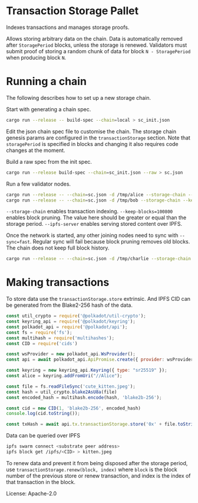 # Transaction Storage Pallet

Indexes transactions and manages storage proofs.

Allows storing arbitrary data on the chain. Data is automatically removed after `StoragePeriod` blocks, unless the
storage is renewed. Validators must submit proof of storing a random chunk of data for block `N - StoragePeriod` when
producing block `N`.

# Running a chain

The following describes how to set up a new storage chain.

Start with generating a chain spec.

```bash
cargo run --release -- build-spec --chain=local > sc_init.json
```

Edit the json chain spec file to customise the chain. The storage chain genesis params are configured in the
`transactionStorage` section. Note that `storagePeriod` is specified in blocks and changing it also requires code
changes at the moment.

Build a raw spec from the init spec.

```bash
cargo run --release build-spec --chain=sc_init.json --raw > sc.json
```

Run a few validator nodes.

```bash
cargo run --release -- --chain=sc.json -d /tmp/alice --storage-chain --keep-blocks=100800 --ipfs-server --validator --alice
cargo run --release -- --chain=sc.json -d /tmp/bob --storage-chain --keep-blocks=100800 --ipfs-server --validator --bob
```

`--storage-chain` enables transaction indexing. `--keep-blocks=100800` enables block pruning. The value here should be
greater or equal than the storage period. `--ipfs-server` enables serving stored content over IPFS.

Once the network is started, any other joining nodes need to sync with `--sync=fast`. Regular sync will fail because
block pruning removes old blocks. The chain does not keep full block history.

```bash
cargo run --release -- --chain=sc.json -d /tmp/charlie --storage-chain --keep-blocks=100800 --ipfs-server --validator --charlie --sync=fast
```

# Making transactions

To store data use the `transactionStorage.store` extrinsic. And IPFS CID can be generated from the Blake2-256 hash of
the data.

```js
const util_crypto = require('@polkadot/util-crypto');
const keyring_api = require('@polkadot/keyring');
const polkadot_api = require('@polkadot/api');
const fs = require('fs');
const multihash = require('multihashes');
const CID = require('cids')

const wsProvider = new polkadot_api.WsProvider();
const api = await polkadot_api.ApiPromise.create({ provider: wsProvider });

const keyring = new keyring_api.Keyring({ type: "sr25519" });
const alice = keyring.addFromUri("//Alice");

const file = fs.readFileSync('cute_kitten.jpeg');
const hash = util_crypto.blake2AsU8a(file)
const encoded_hash = multihash.encode(hash, 'blake2b-256');

const cid = new CID(1, 'blake2b-256', encoded_hash)
console.log(cid.toString());

const txHash = await api.tx.transactionStorage.store('0x' + file.toString('hex')).signAndSend(alice);
```
Data can be queried over IPFS

```bash
ipfs swarm connect <substrate peer address>
ipfs block get /ipfs/<CID> > kitten.jpeg
```

To renew data and prevent it from being disposed after the storage period, use `transactionStorage.renew(block, index)`
where `block` is the block number of the previous store or renew transaction, and index is the index of that transaction
in the block.


License: Apache-2.0




